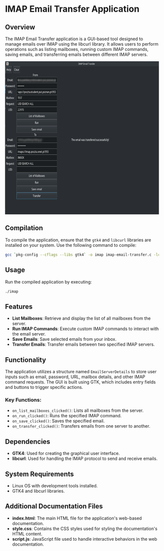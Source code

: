
# IMAP Email Transfer Application

## Overview
The IMAP Email Transfer application is a GUI-based tool designed to manage emails over IMAP using the libcurl library. It allows users to perform operations such as listing mailboxes, running custom IMAP commands, saving emails, and transferring emails between different IMAP servers.

<img src="images/Screenshot.png" alt="app img" width="700" height="500">

## Compilation
To compile the application, ensure that the `gtk4` and `libcurl` libraries are installed on your system. Use the following command to compile:

```bash
gcc `pkg-config --cflags --libs gtk4` -o imap imap-email-transfer.c -lcurl
```

## Usage
Run the compiled application by executing:

```bash
./imap
```

## Features
- **List Mailboxes**: Retrieve and display the list of all mailboxes from the server.
- **Run IMAP Commands**: Execute custom IMAP commands to interact with the email server.
- **Save Emails**: Save selected emails from your inbox.
- **Transfer Emails**: Transfer emails between two specified IMAP servers.

## Functionality
The application utilizes a structure named `EmailServerDetails` to store user inputs such as email, password, URL, mailbox details, and other IMAP command requests. The GUI is built using GTK, which includes entry fields and buttons to trigger specific actions.

### Key Functions:
- `on_list_mailboxes_clicked()`: Lists all mailboxes from the server.
- `on_run_clicked()`: Runs the specified IMAP command.
- `on_save_clicked()`: Saves the specified email.
- `on_transfer_clicked()`: Transfers emails from one server to another.

## Dependencies
- **GTK4**: Used for creating the graphical user interface.
- **libcurl**: Used for handling the IMAP protocol to send and receive emails.

## System Requirements
- Linux OS with development tools installed.
- GTK4 and libcurl libraries.

## Additional Documentation Files

- **index.html**: The main HTML file for the application's web-based documentation.
- **style.css**: Contains the CSS styles used for styling the documentation's HTML content.
- **script.js**: JavaScript file used to handle interactive behaviors in the web documentation.

